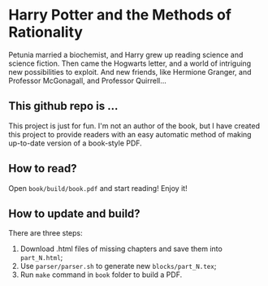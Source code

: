 Harry Potter and the Methods of Rationality
===========================================

Petunia married a biochemist, and Harry grew up reading science and science
fiction. Then came the Hogwarts letter, and a world of intriguing new
possibilities to exploit. And new friends, like Hermione Granger, and Professor
McGonagall, and Professor Quirrell...


This github repo is ...
-----------------------

This project is just for fun. I'm not an author of the book, but I have created
this project to provide readers with an easy automatic method of making
up-to-date version of a book-style PDF.


How to read?
------------

Open `book/build/book.pdf` and start reading! Enjoy it!


How to update and build?
------------------------

There are three steps:

1. Download .html files of missing chapters and save them into `part_N.html`;
1. Use `parser/parser.sh` to generate new `blocks/part_N.tex`;
1. Run `make` command in `book` folder to build a PDF.
